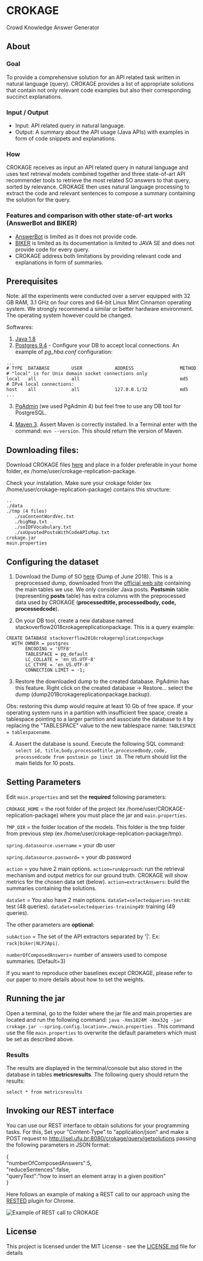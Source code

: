 # CROKAGE
Crowd Knowledge Answer Generator

## About

### Goal
To provide a comprehensive solution for an API related task written in natural language (query). CROKAGE provides a list of appropriate solutions that contain not only relevant code examples but also their corresponding succinct explanations.

### Input / Output
- Input: API related query in natural language.
- Output: A summary about the API usage (Java APIs) with examples in form of code snippets and explanations.

### How
CROKAGE receives as input an API related query in natural language and uses text retrieval models combined together and three state-of-art API recommender tools to retrieve the most related SO answers to that query, sorted by relevance. CROKAGE then uses natural language processing to extract the code and relevant sentences to compose a summary containing the solution for the query.  

### Features and comparison with other state-of-art works (AnswerBot and BIKER)
- [AnswerBot](https://dl.acm.org/citation.cfm?id=3155650) is limited as it does not provide code.
- [BIKER](https://dl.acm.org/citation.cfm?id=3238191) is limited as its documentation is limited to JAVA SE and does not provide code for every query.
- CROKAGE address both limitations by providing relevant code and explanations in form of summaries.

## Prerequisites

Note: all the experiments were conducted over a server equipped with 32 GB RAM, 3.1 GHz on four cores and 64-bit Linux Mint Cinnamon operating system. We strongly recommend a similar or better hardware environment. The operating system however could be changed. 

Softwares:
1. [Java 1.8] 
2. [Postgres 9.4] - Configure your DB to accept local connections. An example of *pg_hba.conf* configuration:

```
...
# TYPE  DATABASE        USER            ADDRESS                 METHOD
# "local" is for Unix domain socket connections only
local   all             all                                     md5
# IPv4 local connections:
host    all             all             127.0.0.1/32            md5
...
```
3. [PgAdmin] (we used PgAdmin 4) but feel free to use any DB tool for PostgreSQL. 

4. [Maven 3](https://maven.apache.org/). Assert Maven is correctly installed. In a Terminal enter with the command: `mvn --version`. This should return the version of Maven. 


## Downloading files:
Download CROKAGE files [here](http://lascam.facom.ufu.br/companion/crokage/crokage-replication-package.zip) and place in a folder preferable in your home folder, ex /home/user/crokage-replication-package. 

Check your instalation. Make sure your crokage folder (ex /home/user/crokage-replication-package) contains this structure:

```.
..
./data 
./tmp (4 files)   
   ./soContentWordVec.txt
   ./bigMap.txt
   ./soIDFVocabulary.txt
   ./soUpvotedPostsWithCodeAPIsMap.txt
crokage.jar
main.properties
```

## Configuring the dataset
1. Download the Dump of SO [here](http://lascam.facom.ufu.br/companion/crokage/dump2018crokagereplicationpackage.backup) (Dump of June 2018). This is a preprocessed dump, downloaded from the [official web site](https://archive.org/details/stackexchange) containing the main tables we use. We only consider Java posts. **Postsmin** table (representing **posts** table) has extra columns with the preprocessed data used by CROKAGE (**processedtitle, processedbody, code, processedcode**). 

2. On your DB tool, create a new database named stackoverflow2018crokagereplicationpackage. This is a query example:
```
CREATE DATABASE stackoverflow2018crokagereplicationpackage
  WITH OWNER = postgres
       ENCODING = 'UTF8'
       TABLESPACE = pg_default
       LC_COLLATE = 'en_US.UTF-8'
       LC_CTYPE = 'en_US.UTF-8'
       CONNECTION LIMIT = -1;
```
3. Restore the downloaded dump to the created database. PgAdmin has this feature. Right click on the created database -> Restore... select the dump (dump2018crokagereplicationpackage.backup).

Obs: restoring this dump would require at least 10 Gb of free space. If your operating system runs in a partition with insufficient free space, create a tablespace pointing to a larger partition and associate the database to it by replacing the "TABLESPACE" value to the new tablespace name: `TABLESPACE = tablespacename`. 

4. Assert the database is sound. Execute the following SQL command: `select id, title,body,processedtitle,processedbody,code, processedcode from postsmin po limit 10`. The return should list the main fields for 10 posts. 




## Setting Parameters

Edit `main.properties` and set the **required** following parameters: 

`CROKAGE_HOME` = the root folder of the project (ex /home/user/CROKAGE-replication-package) where you must place the jar and `main.properties`.

`TMP_DIR`      = the folder location of the models. This folder is the tmp folder from previous step (ex /home/user/crokage-replication-package/tmp).

`spring.datasource.username` = your db user

`spring.datasource.password=` = your db password

`action` = you have 2 main options. `action=runApproach`: run the retrieval mechanism and output metrics for our ground truth. CROKAGE will show metrics for the chosen data set (below). `action=extractAnswers`: build the summaries containing the solutions. 

`dataSet` = You also have 2 main options. `dataSet=selectedqueries-test48`: test (48 queries). `dataSet=selectedqueries-training49`: training (49 queries). 


The other parameters are **optional**:

`subAction` = The set of the API extractors separated by '|'. Ex: `rack|biker|NLP2Api|`.

`numberOfComposedAnswers`= number of answers used to compose summaries. (Default=3)

If you want to reproduce other baselines except CROKAGE, please refer to our paper to more details about how to set the weights.


## Running the jar 
Open a terminal, go to the folder where the jar file and main.properties are located and run the following command: `java -Xms1024M -Xmx32g -jar crokage.jar --spring.config.location=./main.properties` . This command use the file `main.properties` to overwrite the default parameters which must be set as described above.


### Results

The results are displayed in the terminal/console but also stored in the database in tables **metricsresults**. The following query should return the results:  
```
select * from metricsresults
```



## Invoking our REST interface
You can use our REST interface to obtain solutions for your programming tasks. For this, Set your "Content-Type" to "application/json" and make a POST request to http://isel.ufu.br:8080/crokage/query/getsolutions passing the following parameters in JSON format:

{<br/>
"numberOfComposedAnswers":5,<br/>
"reduceSentences":false,<br/>
"queryText":"how to insert an element array in a given position"<br/>
}<br/>

Here follows an example of making a REST call to our approach using the [RESTED](https://chrome.google.com/webstore/detail/rested/eelcnbccaccipfolokglfhhmapdchbfg) plugin for Chrome. 

![Example of REST call to CROKAGE](https://github.com/muldon/CROKAGE-replication-package/blob/master/RESTED-POST.png)



## License

This project is licensed under the MIT License - see the [LICENSE.md](LICENSE) file for details


[Java 1.8]: http://www.oracle.com/technetwork/java/javase/downloads/jre8-downloads-2133155.html
[Postgres 9.4]: https://www.postgresql.org/download/
[PgAdmin]: https://www.pgadmin.org/download/



